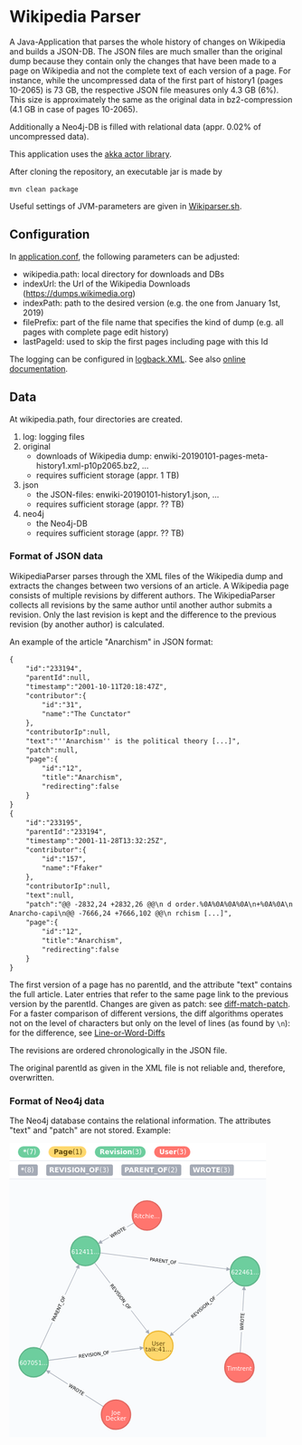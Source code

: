 # Wikipedia Parser

A Java-Application that parses the whole history of changes on Wikipedia and builds a JSON-DB. The JSON files are much smaller than the original dump because they contain only the changes that have been made to a page on Wikipedia and not the complete text of each version of a page. For instance, while the uncompressed data of the first part of history1 (pages 10-2065) is 73 GB, the respective JSON file measures only 4.3 GB (6%). This size is approximately the same as the original data in bz2-compression (4.1 GB in case of pages 10-2065). 

Additionally a Neo4j-DB is filled with relational data (appr. 0.02% of uncompressed data). 

This application uses the [akka actor library](https://akka.io/). 

After cloning the repository, an executable jar is made by

```
mvn clean package
```

Useful settings of JVM-parameters are given in [Wikiparser.sh](Wikiparser.sh).

## Configuration

In [application.conf](src/main/resources/application.conf), the following parameters can be adjusted:
- wikipedia.path: local directory for downloads and DBs
- indexUrl: the Url of the Wikipedia Downloads (https://dumps.wikimedia.org)
- indexPath: path to the desired version (e.g. the one from January 1st, 2019)
- filePrefix: part of the file name that specifies the kind of dump (e.g. all pages with complete page edit history)
- lastPageId: used to skip the first pages including page with this Id

The logging can be configured in [logback.XML](src/main/resources/logback.xml). See also [online documentation](https://logback.qos.ch/manual/configuration.html).

## Data

At wikipedia.path, four directories are created.

1. log: logging files
2. original
    - downloads of Wikipedia dump: enwiki-20190101-pages-meta-history1.xml-p10p2065.bz2, ...
    - requires sufficient storage (appr. 1 TB)
3. json
    - the JSON-files: enwiki-20190101-history1.json, ...
    - requires sufficient storage (appr. ?? TB) 
4. neo4j
    - the Neo4j-DB
    - requires sufficient storage (appr. ?? TB)
    
### Format of JSON data

WikipediaParser parses through the XML files of the Wikipedia dump and extracts the changes between two versions of an article. A Wikipedia page consists of multiple revisions by different authors. The WikipediaParser collects all revisions by the same author until another author submits a revision. Only the last revision is kept and the difference to the previous revision (by another author) is calculated.

An example of the article "Anarchism" in JSON format:

```
{
	"id":"233194",
	"parentId":null,
	"timestamp":"2001-10-11T20:18:47Z",
	"contributor":{
		"id":"31",
		"name":"The Cunctator"
	},
	"contributorIp":null,
	"text":"''Anarchism'' is the political theory [...]",
	"patch":null,
	"page":{
		"id":"12",
		"title":"Anarchism",
		"redirecting":false
	}
}
{
	"id":"233195",
	"parentId":"233194",
	"timestamp":"2001-11-28T13:32:25Z",
	"contributor":{
		"id":"157",
		"name":"Ffaker"
	},
	"contributorIp":null,
	"text":null,
	"patch":"@@ -2832,24 +2832,26 @@\n d order.%0A%0A%0A%0A\n+%0A%0A\n Anarcho-capi\n@@ -7666,24 +7666,102 @@\n rchism [...]",
	"page":{
		"id":"12",
		"title":"Anarchism",
		"redirecting":false
	}
}
```

The first version of a page has no parentId, and the attribute "text" contains the full article. Later entries that refer to the same page link to the previous version by the parentId. Changes are given as patch: see [diff-match-patch](https://github.com/google/diff-match-patch). For a faster comparison of different versions, the diff algorithms operates not on the level of characters but only on the level of lines (as found by `\n`): for the difference, see [Line-or-Word-Diffs](https://github.com/google/diff-match-patch/wiki/Line-or-Word-Diffs)

The revisions are ordered chronologically in the JSON file.

The original parentId as given in the XML file is not reliable and, therefore, overwritten.

### Format of Neo4j data

The Neo4j database contains the relational information. The attributes "text" and "patch" are not stored. Example: 

![](neo4jExample.png)
